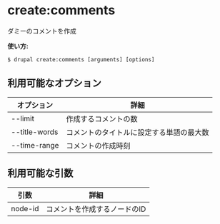 # create:comments
ダミーのコメントを作成

**使い方:**
```
$ drupal create:comments [arguments] [options]
```

## 利用可能なオプション
オプション | 詳細
-------|-------------
--limit | 作成するコメントの数
--title-words | コメントのタイトルに設定する単語の最大数
--time-range | コメントの作成時刻

## 利用可能な引数
引数 | 詳細
---------|-------------
node-id | コメントを作成するノードのID
